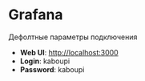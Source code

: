 # Grafana

Дефолтные параметры подключения

- **Web UI**: [http://localhost:3000](http://localhost:3000) 
- **Login**: kaboupi
- **Password**: kaboupi